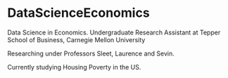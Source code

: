 # DataScienceEconomics
Data Science in Economics. Undergraduate Research Assistant at Tepper School of Business, Carnegie Mellon University

Researching under Professors Sleet, Laurence and Sevin.

Currently studying Housing Poverty in the US.
